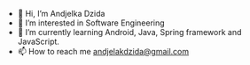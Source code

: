 - 👋 Hi, I’m Andjelka Dzida
- 👀 I’m interested in Software Engineering
- 🌱 I’m currently learning Android, Java, Spring framework and JavaScript.
- 📫 How to reach me andjelakdzida@gmail.com

<!---
andjelkadzida/andjelkadzida is a ✨ special ✨ repository because its `README.md` (this file) appears on your GitHub profile.
You can click the Preview link to take a look at your changes.
--->
